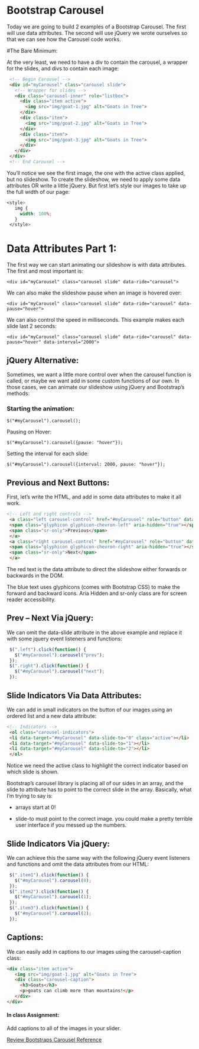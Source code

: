 # Bootstrap Carousel

Today we are going to build 2 examples of a Bootstrap Carousel. The first will use data attributes. The second will use jQuery we wrote ourselves so that we can see how the Carousel code works.

#The Bare Minimum:

At the very least, we need to have a div to contain the carousel, a wrapper for the slides, and divs to contain each image:
```html
 <!-- Begin Carousel -->
 <div id="myCarousel" class="carousel slide">
   <!-- Wrapper for slides -->
   <div class="carousel-inner" role="listbox">
     <div class="item active">
       <img src="img/goat-1.jpg" alt="Goats in Tree">
     </div>
     <div class="item">
       <img src="img/goat-2.jpg" alt="Goats in Tree">
     </div>
     <div class="item">
       <img src="img/goat-3.jpg" alt="Goats in Tree">
     </div>
   </div>
 </div>
 <!-- End Carousel -->
 ```
You’ll notice we see the first image, the one with the active class applied, but no slideshow. To create the slideshow, we need to apply some data attributes OR write a little jQuery. But first let’s style our images to take up the full width of our page:
```css
<style>
   img {
     width: 100%;
   }
 </style>
```
# Data Attributes Part 1:

The first way we can start animating our slideshow is with data attributes. The first and most important is:

`<div id="myCarousel" class="carousel slide" data-ride="carousel">`

We can also make the slideshow pause when an image is hovered over:

`<div id="myCarousel" class="carousel slide" data-ride="carousel" data-pause="hover">`

We can also control the speed in milliseconds. This example makes each slide last 2 seconds:

`<div id="myCarousel" class="carousel slide" data-ride="carousel" data-pause="hover" data-interval="2000">`

## jQuery Alternative:

Sometimes, we want a little more control over when the carousel function is called, or maybe we want add in some custom functions of our own. In those cases, we can animate our slideshow using jQuery and Bootstrap’s methods:

### Starting the animation:

`$("#myCarousel").carousel();`

Pausing on Hover:

`$("#myCarousel").carousel({pause: "hover"});`

Setting the interval for each slide:

`$("#myCarousel").carousel({interval: 2000, pause: "hover"});`

## Previous and Next Buttons:

First, let’s write the HTML, and add in some data attributes to make it all work.

```html
<!-- Left and right controls -->
 <a class="left carousel-control" href="#myCarousel" role="button" data-slide="prev">
 <span class="glyphicon glyphicon-chevron-left" aria-hidden="true"></span>
 <span class="sr-only">Previous</span>
 </a>
 <a class="right carousel-control" href="#myCarousel" role="button" data-slide="next">
 <span class="glyphicon glyphicon-chevron-right" aria-hidden="true"></span>
 <span class="sr-only">Next</span>
 </a>
```
The red text is the data attribute to direct the slideshow either forwards or backwards in the DOM.

The blue text uses glyphicons (comes with Bootstrap CSS) to make the forward and backward icons. Aria Hidden and sr-only class are for screen reader accessibility.

## Prev – Next Via jQuery:

We can omit the data-slide attribute in the above example and replace it with some jquery event listeners and functions:
```javascript
 $(".left").click(function() {
   $("#myCarousel").carousel("prev");
 });
 $(".right").click(function() {
   $("#myCarousel").carousel("next");
 });
```

## Slide Indicators Via Data Attributes:

We can add in small indicators on the button of our images using an ordered list and a new data attribute:
```html
<!-- Indicators -->
 <ol class="carousel-indicators">
 <li data-target="#myCarousel" data-slide-to="0" class="active"></li>
 <li data-target="#myCarousel" data-slide-to="1"></li>
 <li data-target="#myCarousel" data-slide-to="2"></li>
 </ol>
```
Notice we need the active class to highlight the correct indicator based on which slide is shown.

Bootstrap’s carousel library is placing all of our sides in an array, and the slide to attribute has to point to the correct slide in the array. Basically, what I’m trying to say is:

* arrays start at 0!

* slide-to must point to the correct image. you could make a pretty terrible user interface if you messed up the numbers.

## Slide Indicators Via jQuery:

We can achieve this the same way with the following jQuery event listeners and functions and omit the data attributes from our HTML:
```javascript
 $(".item1").click(function() {
   $("#myCarousel").carousel(0);
 });
 $(".item2").click(function() {
   $("#myCarousel").carousel(1);
 });
 $(".item3").click(function() {
   $("#myCarousel").carousel(2);
 });
```

## Captions:

We can easily add in captions to our images using the carousel-caption class:
```html
<div class="item active">
   <img src="img/goat-1.jpg" alt="Goats in Tree">
   <div class="carousel-caption">
     <h3>Goats</h3>
     <p>goats can climb more than mountains!</p>
   </div>
</div>
```
#### In class Assignment:

Add captions to all of the images in your slider.

[Review Bootstraps Carousel Reference](http://getbootstrap.com/javascript/#carousel)